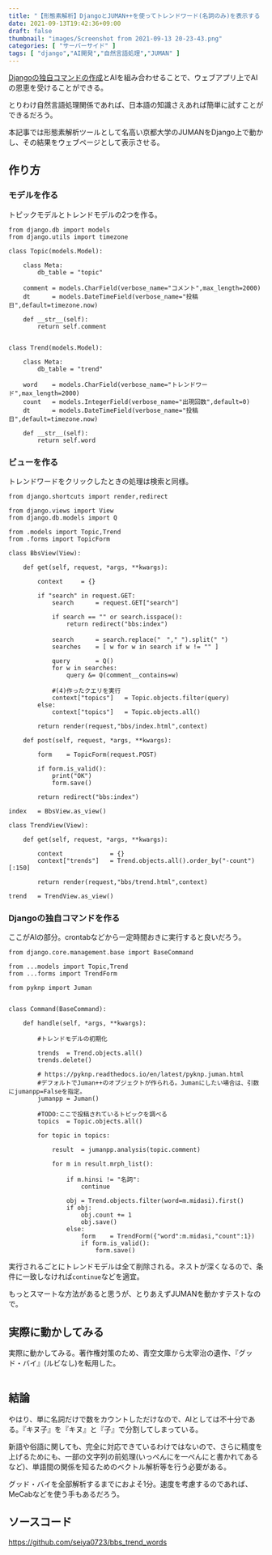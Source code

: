 ```yaml
---
title: "【形態素解析】DjangoとJUMAN++を使ってトレンドワード(名詞のみ)を表示する【定期実行で1時間以内に投稿された内容を学習などに】"
date: 2021-09-13T19:42:36+09:00
draft: false
thumbnail: "images/Screenshot from 2021-09-13 20-23-43.png"
categories: [ "サーバーサイド" ]
tags: [ "django","AI開発","自然言語処理","JUMAN" ]
---
```


[Djangoの独自コマンドの作成](/post/django-command-add/)とAIを組み合わせることで、ウェブアプリ上でAIの恩恵を受けることができる。

とりわけ自然言語処理関係であれば、日本語の知識さえあれば簡単に試すことができるだろう。

本記事では形態素解析ツールとして名高い京都大学のJUMANをDjango上で動かし、その結果をウェブページとして表示させる。

## 作り方

### モデルを作る

トピックモデルとトレンドモデルの2つを作る。

    from django.db import models
    from django.utils import timezone
    
    class Topic(models.Model):
    
        class Meta:
            db_table = "topic"
    
        comment = models.CharField(verbose_name="コメント",max_length=2000)
        dt      = models.DateTimeField(verbose_name="投稿日",default=timezone.now)
    
        def __str__(self):
            return self.comment
    
    
    class Trend(models.Model):
    
        class Meta:
            db_table = "trend"
    
        word    = models.CharField(verbose_name="トレンドワード",max_length=2000)
        count   = models.IntegerField(verbose_name="出現回数",default=0)
        dt      = models.DateTimeField(verbose_name="投稿日",default=timezone.now)
    
        def __str__(self):
            return self.word


### ビューを作る

トレンドワードをクリックしたときの処理は検索と同様。

    from django.shortcuts import render,redirect
    
    from django.views import View
    from django.db.models import Q
    
    from .models import Topic,Trend
    from .forms import TopicForm
    
    class BbsView(View):
    
        def get(self, request, *args, **kwargs):
    
            context     = {}
    
            if "search" in request.GET:
                search      = request.GET["search"]
    
                if search == "" or search.isspace():
                    return redirect("bbs:index")
    
                search      = search.replace("　"," ").split(" ")
                searches    = [ w for w in search if w != "" ]
    
                query       = Q() 
                for w in searches:
                    query &= Q(comment__contains=w)
    
                #(4)作ったクエリを実行
                context["topics"]   = Topic.objects.filter(query)
            else:
                context["topics"]   = Topic.objects.all()
    
            return render(request,"bbs/index.html",context)
    
        def post(self, request, *args, **kwargs):
    
            form    = TopicForm(request.POST)
    
            if form.is_valid():
                print("OK")
                form.save()
    
            return redirect("bbs:index")
    
    index   = BbsView.as_view()
    
    class TrendView(View):
    
        def get(self, request, *args, **kwargs):
    
            context             = {}
            context["trends"]   = Trend.objects.all().order_by("-count")[:150]
    
            return render(request,"bbs/trend.html",context)
    
    trend   = TrendView.as_view()
    

### Djangoの独自コマンドを作る

ここがAIの部分。crontabなどから一定時間おきに実行すると良いだろう。

    from django.core.management.base import BaseCommand
    
    from ...models import Topic,Trend
    from ...forms import TrendForm

    from pyknp import Juman
    
    
    class Command(BaseCommand):
    
        def handle(self, *args, **kwargs):
            
            #トレンドモデルの初期化
    
            trends  = Trend.objects.all()
            trends.delete()
    
            # https://pyknp.readthedocs.io/en/latest/pyknp.juman.html
            #デフォルトでJuman++のオブジェクトが作られる。Jumanにしたい場合は、引数にjumanpp=Falseを指定。
            jumanpp = Juman()
    
            #TODO:ここで投稿されているトピックを調べる
            topics  = Topic.objects.all()
    
            for topic in topics:
    
                result  = jumanpp.analysis(topic.comment)
    
                for m in result.mrph_list():
    
                    if m.hinsi != "名詞":
                        continue
    
                    obj = Trend.objects.filter(word=m.midasi).first()
                    if obj:
                        obj.count += 1
                        obj.save()
                    else:
                        form    = TrendForm({"word":m.midasi,"count":1})
                        if form.is_valid():
                            form.save()
                

実行されるごとにトレンドモデルは全て削除される。ネストが深くなるので、条件に一致しなければ`continue`などを適宜。

もっとスマートな方法があると思うが、とりあえずJUMANを動かすテストなので。

## 実際に動かしてみる

実際に動かしてみる。著作権対策のため、青空文庫から太宰治の遺作、『グッド・バイ』(ルビなし)を転用した。

<div class="img-center"><img src="/images/Screenshot from 2021-09-13 20-23-43.png" alt=""></div>

## 結論

やはり、単に名詞だけで数をカウントしただけなので、AIとしては不十分である。『キヌ子』を『キヌ』と『子』で分割してしまっている。

新語や俗語に関しても、完全に対応できているわけではないので、さらに精度を上げるためにも、一部の文字列の前処理(いっぺんにを一ぺんにと書かれてあるなど)、単語間の関係を知るためのベクトル解析等を行う必要がある。

グッド・バイを全部解析するまでにおよそ1分。速度を考慮するのであれば、MeCabなどを使う手もあるだろう。

## ソースコード

https://github.com/seiya0723/bbs_trend_words



